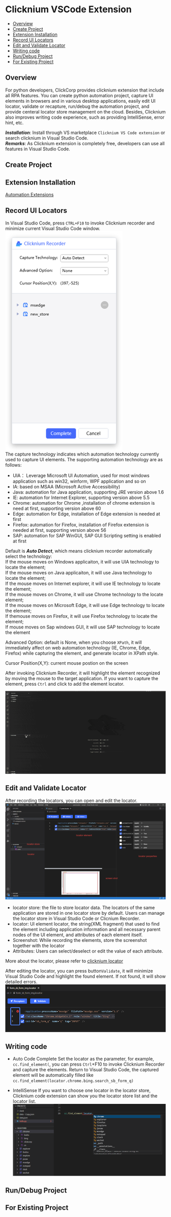 # Clicknium VSCode Extension<!-- {docsify-ignore-all} -->

  - [Overview](#overview)
  - [Create Project](#create-project)
  - [Extension Installation](#extension-installation)
  - [Record UI Locators](#record-ui-locators)
  - [Edit and Validate Locator](#edit-and-validate-locator)
  - [Writing code](#writing-code)
  - [Run/Debug Project](#rundebug-project)
  - [For Existing Project](#for-existing-project)

## Overview
For python developers, ClickCorp provides clicknium extension that include all RPA features. 
 You can create python automation project, capture UI elements in browsers and in various desktop applications, easily edit UI locator, validate or recapture, run/debug the automation project, and provide centeral locator store management on the cloud.
 Besides, Clicknium also improves writing code experience, such as providing IntelliSense, error hint, etc.

***Installation​***: Install through VS marketplace `Clicknium VS Code extension` or search clicknium in Visual Studio Code.  
***Remarks***: As Clicknium extension is completely free, developers can use all features in Visual Studio Code.

## Create Project

## Extension Installation
[Automation Extensions](./doc/developtools/extensions/extensions.md)

## Record UI Locators
In Visual Studio Code, press `CTRL+F10` to invoke Clicknium recorder and minimize current Visual Studio Code window.  
![clicknium recorder](../img/recorder_main.png)  
The capture technology indicates which automation technology currently used to capture UI elements. The supporting automation technology are as follows:
- UIA： Leverage Microsoft UI Automation, used for most windows application such as win32, winform, WPF application and so on
- IA: based on MSAA (Microsoft Active Accessibility)
- Java: automation for Java application, supporting JRE version above 1.6
- IE: automation for Internet Explorer, supporting version above 5.5 
- Chrome: automation for Chrome ,installation of chrome extension is need at first, supporting version above 60
- Edge: automation for Edge, installation of Edge extension is needed at first
- Firefox: automation for Firefox, installation of Firefox extension is needed at first, supporting version above 56
- SAP: automation for SAP WinGUI, SAP GUI Scripting setting is enabled at first 
  
Default is ***Auto Detect***, which means clicknium recorder automatically select the technology:  
If the mouse moves on Windows applicaiton, it will use UIA technology to locate the element;   
If the mouse moves on Java applicaiton, it will use Java technology to locate the element;   
If the mouse moves on Internet explorer, it will use IE technology to locate the element;   
If the mouse moves on Chrome, it will use Chrome technology to the locate element;   
If the mouse moves on Microsoft Edge, it will use Edge technology to locate the element;   
If themouse moves on Firefox, it will use Firefox technology to locate the element;   
If mouse moves on Sap windows GUI, it will use SAP technology to locate the element

Advanced Option: default is None, when you choose `XPath`, it will immediately affect on web automation technology (IE, Chrome, Edge, Firefox) while capturing the element, and generate locator in XPath style.

Cursor Position(X,Y): current mouse postion on the screen

After invoking Clicknium Recorder, it will highlight the element recognized by moving the mouse to the target application. 
If you want to capture the element, press `Ctrl` and click to add  the element locator.

![clicknium recorder](../img/record1.gif) 

## Edit and Validate Locator
After recording the locators, you can open and edit the locator.  
![clicknium vscode](../img/main.png) 

- locator store: the file to store locator data. The locators of the same application are stored in one locator store by default. Users can manage the locator store in Visual Studio Code or Clicnium Recorder.
- locator: UI element locator, the string(XML fragment) that used to find the element including application information and all necessary parent nodes of the UI element, and  attributes of each element itself.
- Screenshot: While recording the elements, store the screenshot together with the locator
- Attributes: Users can select/deselect or edit the value of each attribute.

More about the locator, please refer to [clicknium locator](./doc/automation/locator.md)

After editing the locator, you can press button`Validate`, it will minimize Visual Studio Code and highlight the found element. If not found, it will show detailed errors.
![validate error](../img/validate_err.png)

## Writing code
- Auto Code Complete
Set the locator as the parameter, for example, `cc.find_element(`, you can press `Ctrl`+F10 to invoke Clicknium Recorder and capture the elements. Return to Visual Studio Code, the captured element will be automatically filled like `cc.find_element(locator.chrome.bing.search_sb_form_q)`

- IntelliSense
If you want to choose one locator in the locator store, Clicknium code extension can show you the locator store list and the locator list.  
![intellisense](../img/intelliSense.png)

## Run/Debug Project

## For Existing Project